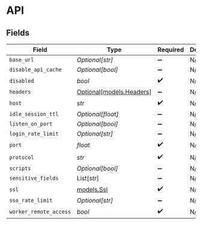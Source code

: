 # API


## Fields

| Field                                            | Type                                             | Required                                         | Description                                      |
| ------------------------------------------------ | ------------------------------------------------ | ------------------------------------------------ | ------------------------------------------------ |
| `base_url`                                       | *Optional[str]*                                  | :heavy_minus_sign:                               | N/A                                              |
| `disable_api_cache`                              | *Optional[bool]*                                 | :heavy_minus_sign:                               | N/A                                              |
| `disabled`                                       | *bool*                                           | :heavy_check_mark:                               | N/A                                              |
| `headers`                                        | [Optional[models.Headers]](../models/headers.md) | :heavy_minus_sign:                               | N/A                                              |
| `host`                                           | *str*                                            | :heavy_check_mark:                               | N/A                                              |
| `idle_session_ttl`                               | *Optional[float]*                                | :heavy_minus_sign:                               | N/A                                              |
| `listen_on_port`                                 | *Optional[bool]*                                 | :heavy_minus_sign:                               | N/A                                              |
| `login_rate_limit`                               | *Optional[str]*                                  | :heavy_minus_sign:                               | N/A                                              |
| `port`                                           | *float*                                          | :heavy_check_mark:                               | N/A                                              |
| `protocol`                                       | *str*                                            | :heavy_check_mark:                               | N/A                                              |
| `scripts`                                        | *Optional[bool]*                                 | :heavy_minus_sign:                               | N/A                                              |
| `sensitive_fields`                               | List[*str*]                                      | :heavy_minus_sign:                               | N/A                                              |
| `ssl`                                            | [models.Ssl](../models/ssl.md)                   | :heavy_check_mark:                               | N/A                                              |
| `sso_rate_limit`                                 | *Optional[str]*                                  | :heavy_minus_sign:                               | N/A                                              |
| `worker_remote_access`                           | *bool*                                           | :heavy_check_mark:                               | N/A                                              |